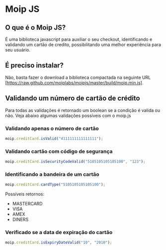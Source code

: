 # Moip JS

## O que é o Moip JS?

É uma biblioteca javascript para auxiliar o seu checkout, identificando e validando um cartão de credito, possibilitando uma melhor experiência para seu usuário.

## É preciso instalar?
Não, basta fazer o download a biblioteca compactada na seguinte URL [https://raw.github.com/moiplabs/moipjs/master/build/moip.min.js].

## Validando um número de cartão de crédito

Para todas as validações é retornado um boolean se a condição é valida ou não. Veja abaixo algumas validações possíveis com o moip.js

### Validando apenas o número de cartão
``` javascript
moip.creditCard.isValid("4111111111111111");
```

### Validando cartão com código de segurança
``` javascript
moip.creditCard.isSecurityCodeValid("5105105105105100", "123");
```

### Identificando a bandeira de um cartão
``` javascript 
moip.creditCard.cardType("5105105105105100");
```
Possíveis retornos:
 * MASTERCARD
 * VISA
 * AMEX
 * DINERS

### Verificado se a data de expiração do cartão
``` javascript
moip.creditCard.isExpiryDateValid("10", "2010");
```
